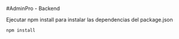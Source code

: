 #AdminPro - Backend

Ejecutar npm install para instalar las dependencias del package.json

```
npm install
```